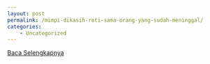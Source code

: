 ```yaml
---
layout: post
permalink: /mimpi-dikasih-roti-sama-orang-yang-sudah-meninggal/
categories:
    - Uncategorized
---
```


[Baca Selengkapnya](/01)